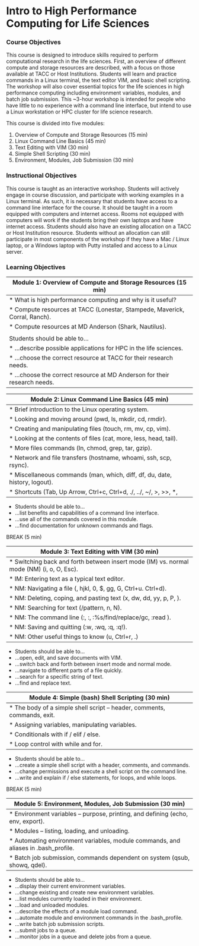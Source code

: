 # Intro to High Performance Computing for Life Sciences

### Course Objectives 

This course is designed to introduce skills required to perform computational research in the life sciences. First, an overview of different compute and storage resources are described, with a focus on those available at TACC or Host Institutions. Students will learn and practice commands in a Linux terminal, the text editor VIM, and basic shell scripting. The workshop will also cover essential topics for the life sciences in high performance computing including environment variables, modules, and batch job submission. This ~3-hour workshop is intended for people who have little to no experience with a command line interface, but intend to use a Linux workstation or HPC cluster for life science research.

This course is divided into five modules:

 1. Overview of Compute and Storage Resources (15 min)
 2. Linux Command Line Basics (45 min)
 3. Text Editing with VIM (30 min)
 4. Simple Shell Scripting (30 min)
 5. Environment, Modules, Job Submission (30 min)


### Instructional Objectives

This course is taught as an interactive workshop. Students will actively engage in course discussion, and participate with working examples in a Linux terminal. As such, it is necessary that students have access to a command line interface for the course. It should be taught in a room equipped with computers and internet access. Rooms not equipped with computers will work if the students bring their own laptops and have internet access. Students should also have an existing allocation on a TACC or Host Institution resource. Students without an allocation can still participate in most components of the workshop if they have a Mac / Linux laptop, or a Windows laptop with Putty installed and access to a Linux server.


### Learning Objectives

| Module 1: Overview of Compute and Storage Resources (15 min) |
| --- |
| * What is high performance computing and why is it useful? |
| * Compute resources at TACC (Lonestar, Stampede, Maverick, Corral, Ranch). |
| * Compute resources at MD Anderson (Shark, Nautilus). |
|  |
| Students should be able to… |
| * …describe possible applications for HPC in the life sciences. |
| * …choose the correct resource at TACC for their research needs. |
| * …choose the correct resource at MD Anderson for their research needs. |

| Module 2: Linux Command Line Basics (45 min) |
| --- |
|  * Brief introduction to the Linux operating system. |
|  * Looking and moving around (pwd, ls, mkdir, cd, rmdir). |
|  * Creating and manipulating files (touch, rm, mv, cp, vim). |
|  * Looking at the contents of files (cat, more, less, head, tail). |
|  * More files commands (ln, chmod, grep, tar, gzip). |
|  *	Network and file transfers (hostname, whoami, ssh, scp, rsync). |
|  *	Miscellaneous commands (man, which, diff, df, du, date, history, logout). |
|  *	Shortcuts (Tab, Up Arrow, Ctrl+c, Ctrl+d, ./, ../, ~/, >, >>, *, |, &, \) |

*	Students should be able to…
  *	…list benefits and capabilities of a command line interface.
  *	…use all of the commands covered in this module.
  *	…find documentation for unknown commands and flags.


BREAK (5 min)

| Module 3: Text Editing with VIM (30 min) |
| --- |
| *	Switching back and forth between insert mode (IM) vs. normal mode (NM) (i, o, O, Esc). |
| *	IM: Entering text as a typical text editor. |
| *	NM: Navigating a file (<arrow keys>, hjkl, 0, $, gg, G, Ctrl+u. Ctrl+d). |
| *	NM: Deleting, coping, and pasting text (x, dw, dd, yy, p, P, <number><command>). |
| *	NM: Searching for text (/pattern, n, N). |
| *	NM: The command line (:, :<line number>, :%s/find/replace/gc, :read <file>). |
| *	NM: Saving and quitting (:w, :wq, :q, :q!). |
| *	NM: Other useful things to know (u, Ctrl+r, .) |

*	Students should be able to…
  *	…open, edit, and save documents with VIM.
  *	…switch back and forth between insert mode and normal mode.
  *	…navigate to different parts of a file quickly.
  *	…search for a specific string of text.
  *	…find and replace text.


| Module 4: Simple (bash) Shell Scripting (30 min) |
| --- |
| *	The body of a simple shell script – header, comments, commands, exit. |
| *	Assigning variables, manipulating variables. |
| *	Conditionals with if / elif / else. |
| *	Loop control with while and for. |

*	Students should be able to…
  *	…create a simple shell script with a header, comments, and commands.
  *	…change permissions and execute a shell script on the command line.
  *	…write and explain if / else statements, for loops, and while loops.

BREAK (5 min)

| Module 5: Environment, Modules, Job Submission (30 min) |
| --- |
| *	Environment variables – purpose, printing, and defining (echo, env, export). |
| *	Modules – listing, loading, and unloading. |
| *	Automating environment variables, module commands, and aliases in .bash_profile. |
| *	Batch job submission, commands dependent on system (qsub, showq, qdel). |



*	Students should be able to…
  *	…display their current environment variables.
  *	…change existing and create new environment variables.
  *	…list modules currently loaded in their environment.
  *	…load and unloaded modules.
  *	…describe the effects of a module load command.
  *	…automate module and environment commands in the .bash_profile.
  *	…write batch job submission scripts.
  *	…submit jobs to a queue.
  *	…monitor jobs in a queue and delete jobs from a queue.








